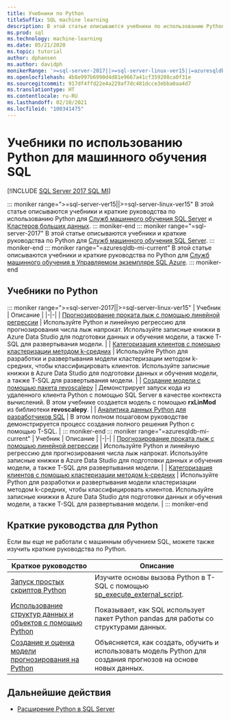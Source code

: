 ```yaml
---
title: Учебники по Python
titleSuffix: SQL machine learning
description: В этой статье описываются учебники по использованию Python для машинного обучения SQL. Узнайте, как выполнять сценарии и создавать модели машинного обучения.
ms.prod: sql
ms.technology: machine-learning
ms.date: 05/21/2020
ms.topic: tutorial
author: dphansen
ms.author: davidph
monikerRange: '>=sql-server-2017||>=sql-server-linux-ver15||=azuresqldb-mi-current'
ms.openlocfilehash: 4b8e997b6990d4d81e9667a41cf359208ca0f31e
ms.sourcegitcommit: 917df4ffd22e4a229af7dc481dcce3ebba0aa4d7
ms.translationtype: HT
ms.contentlocale: ru-RU
ms.lasthandoff: 02/10/2021
ms.locfileid: "100341475"
---
```

# <a name="python-tutorials-for-sql-machine-learning"></a>Учебники по использованию Python для машинного обучения SQL
[!INCLUDE [SQL Server 2017 SQL MI](../../includes/applies-to-version/sqlserver2017-asdbmi.md)]

::: moniker range=">=sql-server-ver15||>=sql-server-linux-ver15"
В этой статье описываются учебники и краткие руководства по использованию Python для [Служб машинного обучения SQL Server](../sql-server-machine-learning-services.md) и [Кластеров больших данных](../../big-data-cluster/machine-learning-services.md).
::: moniker-end
::: moniker range="=sql-server-2017"
В этой статье описываются учебники и краткие руководства по Python для [Служб машинного обучения SQL Server](../sql-server-machine-learning-services.md).
::: moniker-end
::: moniker range="=azuresqldb-mi-current"
В этой статье описываются учебники и краткие руководства по Python для [Служб машинного обучения в Управляемом экземпляре SQL Azure](/azure/azure-sql/managed-instance/machine-learning-services-overview).
::: moniker-end

<a name="bkmk_pythontutorials"></a>

## <a name="python-tutorials"></a>Учебники по Python

::: moniker range=">=sql-server-2017||>=sql-server-linux-ver15"
| Учебник | Описание |
|-|-|
| [Прогнозирование проката лыж с помощью линейной регрессии](python-ski-rental-linear-regression.md) | Используйте Python и линейную регрессию для прогнозирования числа лыж напрокат. Используйте записные книжки в Azure Data Studio для подготовки данных и обучения модели, а также T-SQL для развертывания модели. |
| [Категоризация клиентов с помощью кластеризации методом k-средних](python-clustering-model.md) | Используйте Python для разработки и развертывания модели кластеризации методом k-средних, чтобы классифицировать клиентов. Используйте записные книжки в Azure Data Studio для подготовки данных и обучения модели, а также T-SQL для развертывания модели. |
| [Создание модели с помощью пакета revoscalepy](use-python-revoscalepy-to-create-model.md) | Демонстрирует запуск кода из удаленного клиента Python с помощью SQL Server в качестве контекста вычислений. В этом учебнике создается модель с помощью **rxLinMod** из библиотеки **revoscalepy**. |
| [Аналитика данных Python для разработчиков SQL](python-taxi-classification-introduction.md) | В этом полном пошаговом руководстве демонстрируется процесс создания полного решения Python с помощью T-SQL. |
::: moniker-end
::: moniker range="=azuresqldb-mi-current"
| Учебник | Описание |
|-|-|
| [Прогнозирование проката лыж с помощью линейной регрессии](python-ski-rental-linear-regression.md) | Используйте Python и линейную регрессию для прогнозирования числа лыж напрокат. Используйте записные книжки в Azure Data Studio для подготовки данных и обучения модели, а также T-SQL для развертывания модели. |
| [Категоризация клиентов с помощью кластеризации методом k-средних](python-clustering-model.md) | Используйте Python для разработки и развертывания модели кластеризации методом k-средних, чтобы классифицировать клиентов. Используйте записные книжки в Azure Data Studio для подготовки данных и обучения модели, а также T-SQL для развертывания модели. |
::: moniker-end

## <a name="python-quickstarts"></a>Краткие руководства для Python

Если вы еще не работали с машинным обучением SQL, можете также изучить краткие руководства по Python.

| Краткое руководство | Описание |
|-|-|
| [Запуск простых скриптов Python](quickstart-python-create-script.md) | Изучите основы вызова Python в T-SQL с помощью [sp_execute_external_script](../../relational-databases/system-stored-procedures/sp-execute-external-script-transact-sql.md). |
| [Использование структур данных и объектов с помощью Python](quickstart-python-data-structures.md) | Показывает, как SQL использует пакет Python pandas для работы со структурами данных. |
| [Создание и оценка модели прогнозирования на Python](quickstart-python-train-score-model.md) | Объясняется, как создать, обучить и использовать модель Python для создания прогнозов на основе новых данных. |

## <a name="next-steps"></a>Дальнейшие действия

+ [Расширение Python в SQL Server](../concepts/extension-python.md)
